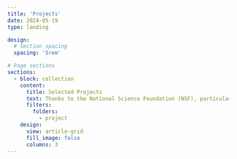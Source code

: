 ```yaml
---
title: 'Projects'
date: 2024-05-19
type: landing

design:
  # Section spacing
  spacing: '5rem'

# Page sections
sections:
  - block: collection
    content:
      title: Selected Projects
      text: Thanks to the National Science Foundation (NSF), particularly the AGS (Atmospheric and Geospace Sciences) and OAC (Office of Advanced Cyberinfrastructure) directorates, for funding my research projects — including CAIG, SHINE, and CRII. This support has been instrumental in advancing our work at the intersection of computer science, machine learning, and space weather research.
      filters:
        folders:
          - project
    design:
      view: article-grid
      fill_image: false
      columns: 3
---
```

